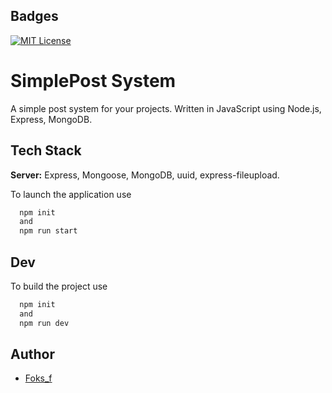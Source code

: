 
## Badges


[![MIT License](https://img.shields.io/badge/NodeJS-v20-g)]()

# SimplePost System

A simple post system for your projects. Written in JavaScript using Node.js, Express, MongoDB.


## Tech Stack

**Server:** Express, Mongoose, MongoDB, uuid, express-fileupload.



To launch the application use

```bash
  npm init
  and
  npm run start
```


## Dev

To build the project use

```bash
  npm init
  and
  npm run dev
```


## Author

- [Foks_f](https://www.github.com/foksif)

